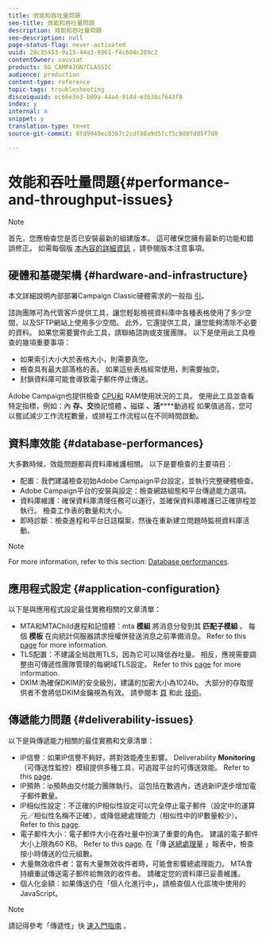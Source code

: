 ```yaml
---
title: 效能和吞吐量問題
seo-title: 效能和吞吐量問題
description: 效能和吞吐量問題
seo-description: null
page-status-flag: never-activated
uuid: 28c35453-9a15-44a3-9961-f4c604c209c2
contentOwner: sauviat
products: SG_CAMPAIGN/CLASSIC
audience: production
content-type: reference
topic-tags: troubleshooting
discoiquuid: ec66e3e3-b09a-44a4-914d-e3b38c7643f8
index: y
internal: n
snippet: y
translation-type: tm+mt
source-git-commit: 8fd9949ec03b7c2cdf88a9d5fcf5c8d8fd85f7d0

---
```



# 效能和吞吐量問題{#performance-and-throughput-issues}

>[!NOTE]
>
>首先，您應檢查您是否已安裝最新的組建版本。 這可確保您擁有最新的功能和錯誤修正。 如需每個版 [本內容的詳細資訊](https://docs.campaign.adobe.com/doc/AC/en/RN.html) ，請參閱版本注意事項。

## 硬體和基礎架構 {#hardware-and-infrastructure}

本文詳細說明內部部署Campaign Classic硬體需求的一般指 [引](https://helpx.adobe.com/campaign/kb/hardware-sizing-guide.html)。

諮詢團隊可為代管客戶提供工具，讓您輕鬆檢視資料庫中各種表格使用了多少空間，以及SFTP網站上使用多少空間。 此外，它還提供工具，讓您能夠清除不必要的資料。 如果您需要實作此工具，請聯絡諮詢或支援團隊。 以下是使用此工具檢查的幾項重要事項：

* 如果索引大小大於表格大小，則需要真空。
* 檢查具有最大部落格的表。 如果這些表格經常使用，則需要抽空。
* 封鎖資料庫可能會導致電子郵件停止傳送。

Adobe Campaign也提供檢查 [CPU和](../../production/using/monitoring-processes.md#manual-monitoring) RAM使用狀況的工具。 使用此工具並查看特定指標，例如：內 **存、交**&#x200B;換記憶體 **、**&#x200B;磁碟 **、活******&#x200B;動過程 如果值過高，您可以嘗試減少工作流程數量，或排程工作流程以在不同時間啟動。

## 資料庫效能 {#database-performances}

大多數時候，效能問題都與資料庫維護相關。 以下是要檢查的主要項目：

* 配置：我們建議檢查初始Adobe Campaign平台設定，並執行完整硬體檢查。
* Adobe Campaign平台的安裝與設定：檢查網路組態和平台傳遞能力選項。
* 資料庫維護：確保資料庫清理任務可以運行，並確保資料庫維護已正確排程並執行。 檢查工作表的數量和大小。
* 即時診斷：檢查進程和平台日誌檔案，然後在重新建立問題時監視資料庫活動。

>[!NOTE]
>
>For more information, refer to this section: [Database performances](../../production/using/database-performances.md).

## 應用程式設定 {#application-configuration}

以下是與應用程式設定最佳實務相關的文章清單：

* MTA和MTAChild進程和記憶體：mta **模組** 將消息分發到其 **匹配子模組** 。 每個 **模板** 在向統計伺服器請求授權併發送消息之前準備消息。 Refer to this [page](../../installation/using/email-deliverability.md) for more information.
* TLS配置：不建議全局啟用TLS，因為它可以降低吞吐量。 相反，應視需要調整由可傳遞性團隊管理的每網域TLS設定。 Refer to this [page](../../installation/using/email-deliverability.md#mx-configuration) for more information.
* DKIM:為確保DKIM的安全級別，建議的加密大小為1024b。 大部分的存取提供者不會將低DKIM金鑰視為有效。 請參閱本 [頁](../../delivery/using/technical-recommendations.md#dkim) 和此 [技術](https://helpx.adobe.com/campaign/kb/domain-name-delegation.html)。

## 傳遞能力問題 {#deliverability-issues}

以下是與傳遞能力相關的最佳實務和文章清單：

* IP信譽：如果IP信譽不夠好，將對效能產生影響。 Deliverability **Monitoring** （可傳送性監控）模組提供多種工具，可追蹤平台的可傳送效能。 Refer to this [page](../../delivery/using/technical-monitoring.md).
* IP預熱：ip預熱由交付能力團隊執行。 這包括在數週內，透過新IP逐步增加電子郵件數量。
* IP相似性設定：不正確的IP相似性設定可以完全停止電子郵件（設定中的運算元／相似性名稱不正確），或降低總處理能力（相似性中的IP數量較少）。 Refer to this [page](../../installation/using/email-deliverability.md#list-of-ip-addresses-to-use).
* 電子郵件大小：電子郵件大小在吞吐量中扮演了重要的角色。 建議的電子郵件大小上限為60 KB。 Refer to this [page](https://helpx.adobe.com/legal/product-descriptions/campaign.html). 在「傳 [送總處理量](../../reporting/using/delivery-reports.md#delivery-throughput) 」報表中，檢查按小時傳送的位元組數。
* 大量無效收件者：當有大量無效收件者時，可能會影響總處理能力。 MTA會持續重試傳送電子郵件給無效的收件者。 請確定您的資料庫已妥善維護。
* 個人化金額：如果傳送仍在「個人化進行中」，請檢查個人化區塊中使用的JavaScript。

>[!NOTE]
>
>請記得參考「傳遞性」快 [速入門指南](https://docs.campaign.adobe.com/doc/AC/getting_started/EN/deliverability.html) 。

